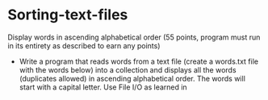 # Sorting-text-files

Display words in ascending alphabetical order (55 points, program must run in its
entirety as described to earn any points)
* Write a program that reads words from a text file (create a words.txt file with the words
below) into a collection and displays all the words (duplicates allowed) in ascending
alphabetical order. The words will start with a capital letter. Use File I/O as learned in
